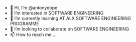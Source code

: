 - 👋 Hi, I’m @antonydope
- 👀 I’m interested in SOFTWARE ENGINEERING
- 🌱 I’m currently learning AT ALX SOFTWARE ENGINEERING PROGRAMME
- 💞️ I’m looking to collaborate on SOFTWARE ENGINEERING
- 📫 How to reach me ...

<!---
antonydope/antonydope is a ✨ special ✨ repository because its `README.md` (this file) appears on your GitHub profile.
You can click the Preview link to take a look at your changes.
--->
